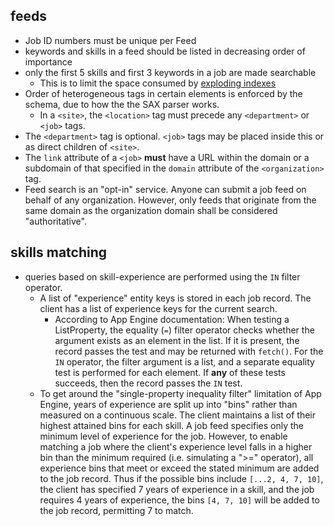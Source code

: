 ## feeds ##
  * Job ID numbers must be unique per Feed
  * keywords and skills in a feed should be listed in decreasing order of importance
  * only the first 5 skills and first 3 keywords in a job are made searchable
    * This is to limit the space consumed by [exploding indexes](http://code.google.com/appengine/docs/python/datastore/queriesandindexes.html#Big_Entities_and_Exploding_Indexes)
  * Order of heterogeneous tags in certain elements is enforced by the schema, due to how the the SAX parser works.
    * In a `<site>`, the `<location>` tag must precede any `<department>` or `<job>` tags.
  * The `<department>` tag is optional. `<job>` tags may be placed inside this or as direct children of `<site>`.
  * The `link` attribute of a `<job>` **must** have a URL within the domain or a subdomain of that specified in the `domain` attribute of the `<organization>` tag.
  * Feed search is an "opt-in" service. Anyone can submit a job feed on behalf of any organization. However, only feeds that originate from the same domain as the organization domain shall be considered "authoritative".
## skills matching ##
  * queries based on skill-experience are performed using the `IN` filter operator.
    * A list of "experience" entity keys is stored in each job record. The client has a list of experience keys for the current search.
      * According to App Engine documentation: When testing a ListProperty, the equality (`=`) filter operator checks whether the argument exists as an element in the list.  If it is present, the record passes the test and may be returned with `fetch()`.  For the `IN` operator, the filter argument is a list, and a separate equality test is performed for each element.  If **any** of these tests succeeds, then the record passes the `IN` test.
    * To get around the "single-property inequality filter" limitation of App Engine, years of experience are split up into "bins" rather than measured on a continuous scale.  The client maintains a list of their highest attained bins for each skill. A job feed specifies only the minimum level of experience for the job.  However, to enable matching a job where the client's experience level falls in a higher bin than the minimum required (i.e. simulating a ">=" operator), all experience bins that meet or exceed the stated minimum are added to the job record. Thus if the possible bins include `[...2, 4, 7, 10]`, the client has specified 7 years of experience in a skill, and the job requires 4 years of experience, the bins `[4, 7, 10]` will be added to the job record, permitting 7 to match.